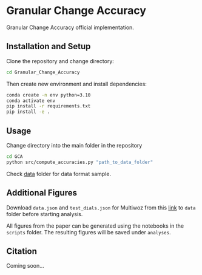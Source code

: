 # Granular Change Accuracy

Granular Change Accuracy official implementation.

## Installation and Setup
Clone the repository and change directory:
```bash
cd Granular_Change_Accuracy
```
Then create new environment and install dependencies:

```bash
conda create -n env python=3.10
conda activate env
pip install -r requirements.txt
pip install -e . 
```

## Usage
Change directory into the main folder in the repository 
```bash
cd GCA
python src/compute_accuracies.py "path_to_data_folder"
```

Check [data](data/) folder for data format sample.

## Additional Figures

Download `data.json` and `test_dials.json` for Multiwoz from this [link](https://drive.google.com/drive/folders/1B6tLIfQh31OcujmyPPzIwCPdaq7ZcEt9?usp=sharing) to `data` folder before starting analysis.

All figures from the paper can be generated using the notebooks in the `scripts` folder. The resulting figures will be saved under `analyses`.

## Citation

Coming soon...
